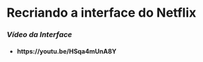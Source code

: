 <h1>Recriando a interface do Netflix</h1>


<h3><em>Vídeo da Interface</em></h3>
  <ul>
    <li>
      <h4>https://youtu.be/HSqa4mUnA8Y</h4>
    </li>
 </ul>
 




 
 
